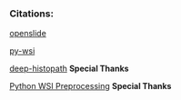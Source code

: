 ### Citations:

[openslide](https://openslide.org/)

[py-wsi](https://github.com/ysbecca/py-wsi)

[deep-histopath](https://github.com/CODAIT/deep-histopath) **Special Thanks**

[Python WSI Preprocessing](https://github.com/deroneriksson/python-wsi-preprocessing) **Special Thanks**
